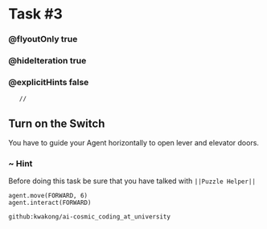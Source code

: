 # Task #3
### @flyoutOnly true
### @hideIteration true
### @explicitHints false

```template
   //     
```

## Turn on the Switch

You have to guide your Agent horizontally to open lever and elevator doors. 

### ~ Hint 

Before doing this task be sure that you have talked with ``||Puzzle Helper||``


``` blocks
agent.move(FORWARD, 6)
agent.interact(FORWARD)
```
```package
github:kwakong/ai-cosmic_coding_at_university
```

